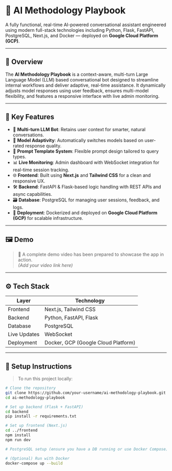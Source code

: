 # 🧠 AI Methodology Playbook

A fully functional, real-time AI-powered conversational assistant engineered using modern full-stack technologies including Python, Flask, FastAPI, PostgreSQL, Next.js, and Docker — deployed on **Google Cloud Platform (GCP)**.

---

## 🚀 Overview

The **AI Methodology Playbook** is a context-aware, multi-turn Large Language Model (LLM) based conversational bot designed to streamline internal workflows and deliver adaptive, real-time assistance. It dynamically adjusts model responses using user feedback, ensures multi-model flexibility, and features a responsive interface with live admin monitoring.

---

## 🧩 Key Features

- 🤖 **Multi-turn LLM Bot**: Retains user context for smarter, natural conversations.
- 🔄 **Model Adaptivity**: Automatically switches models based on user-rated response quality.
- 🧠 **Prompt Template System**: Flexible prompt design tailored to query types.
- 📊 **Live Monitoring**: Admin dashboard with WebSocket integration for real-time session tracking.
- 🌐 **Frontend**: Built using **Next.js** and **Tailwind CSS** for a clean and responsive UX.
- 🛠️ **Backend**: FastAPI & Flask-based logic handling with REST APIs and async capabilities.
- 🗃️ **Database**: PostgreSQL for managing user sessions, feedback, and logs.
- 🐳 **Deployment**: Dockerized and deployed on **Google Cloud Platform (GCP)** for scalable infrastructure.

---

## 🖼️ Demo

> 🎥 A complete demo video has been prepared to showcase the app in action.  
> *(Add your video link here)*

---

## ⚙️ Tech Stack

| Layer        | Technology                       |
|--------------|----------------------------------|
| Frontend     | Next.js, Tailwind CSS            |
| Backend      | Python, FastAPI, Flask           |
| Database     | PostgreSQL                       |
| Live Updates | WebSocket                        |
| Deployment   | Docker, GCP (Google Cloud Platform) |

---

## 🧪 Setup Instructions

> To run this project locally:

```bash
# Clone the repository
git clone https://github.com/your-username/ai-methodology-playbook.git
cd ai-methodology-playbook

# Set up backend (Flask + FastAPI)
cd backend
pip install -r requirements.txt

# Set up frontend (Next.js)
cd ../frontend
npm install
npm run dev

# PostgreSQL setup (ensure you have a DB running or use Docker Compose)

# (Optional) Run with Docker
docker-compose up --build
